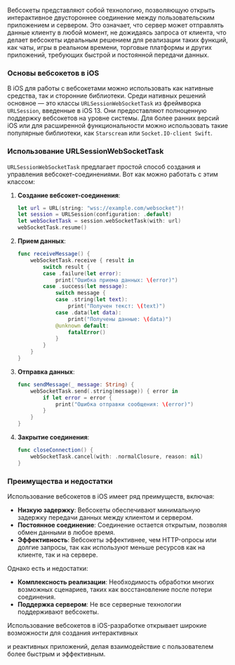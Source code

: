 Вебсокеты представляют собой технологию, позволяющую открыть интерактивное двустороннее соединение между пользовательским приложением и сервером. Это означает, что сервер может отправлять данные клиенту в любой момент, не дожидаясь запроса от клиента, что делает вебсокеты идеальным решением для реализации таких функций, как чаты, игры в реальном времени, торговые платформы и других приложений, требующих быстрой и постоянной передачи данных.

### Основы вебсокетов в iOS

В iOS для работы с вебсокетами можно использовать как нативные средства, так и сторонние библиотеки. Среди нативных решений основное — это классы `URLSessionWebSocketTask` из фреймворка `URLSession`, введенные в iOS 13. Они предоставляют полноценную поддержку вебсокетов на уровне системы. Для более ранних версий iOS или для расширенной функциональности можно использовать такие популярные библиотеки, как `Starscream` или `Socket.IO-client Swift`.

### Использование URLSessionWebSocketTask

`URLSessionWebSocketTask` предлагает простой способ создания и управления вебсокет-соединениями. Вот как можно работать с этим классом:

1. **Создание вебсокет-соединения**:
   ```swift
   let url = URL(string: "wss://example.com/websocket")!
   let session = URLSession(configuration: .default)
   let webSocketTask = session.webSocketTask(with: url)
   webSocketTask.resume()
   ```

2. **Прием данных**:
   ```swift
   func receiveMessage() {
       webSocketTask.receive { result in
           switch result {
           case .failure(let error):
               print("Ошибка приема данных: \(error)")
           case .success(let message):
               switch message {
               case .string(let text):
                   print("Получен текст: \(text)")
               case .data(let data):
                   print("Получены данные: \(data)")
               @unknown default:
                   fatalError()
               }
           }
       }
   }
   ```

3. **Отправка данных**:
   ```swift
   func sendMessage(_ message: String) {
       webSocketTask.send(.string(message)) { error in
           if let error = error {
               print("Ошибка отправки сообщения: \(error)")
           }
       }
   }
   ```

4. **Закрытие соединения**:
   ```swift
   func closeConnection() {
       webSocketTask.cancel(with: .normalClosure, reason: nil)
   }
   ```

### Преимущества и недостатки

Использование вебсокетов в iOS имеет ряд преимуществ, включая:
- **Низкую задержку**: Вебсокеты обеспечивают минимальную задержку передачи данных между клиентом и сервером.
- **Постоянное соединение**: Соединение остается открытым, позволяя обмен данными в любое время.
- **Эффективность**: Вебсокеты эффективнее, чем HTTP-опросы или долгие запросы, так как используют меньше ресурсов как на клиенте, так и на сервере.

Однако есть и недостатки:
- **Комплексность реализации**: Необходимость обработки многих возможных сценариев, таких как восстановление после потери соединения.
- **Поддержка сервером**: Не все серверные технологии поддерживают вебсокеты.

Использование вебсокетов в iOS-разработке открывает широкие возможности для создания интерактивных

 и реактивных приложений, делая взаимодействие с пользователем более быстрым и эффективным.